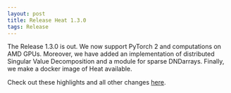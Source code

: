 ```yaml
---
layout: post
title: Release Heat 1.3.0
tags: Release
---
```


The Release 1.3.0 is out. We now support PyTorch 2 and computations on AMD GPUs. Moreover, we have added an implementation of distributed Singular Value Decomposition and a module for sparse DNDarrays. Finally, we make a docker image of Heat available. 

Check out these highlights and all other changes [here](https://github.com/helmholtz-analytics/heat/releases/tag/v1.3.0).

